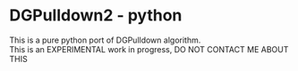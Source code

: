 # DGPulldown2 - python #

This is a pure python port of DGPulldown algorithm.  
This is an EXPERIMENTAL work in progress, DO NOT CONTACT ME ABOUT THIS  
